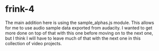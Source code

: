 # frink-4

The main addition here is using the sample\_alphas.js module. This allows for me to use audio sample data exported from audacity. I wanted to get more done on top of that with this one before moving on to the next one, but I think I will have to leave much of that with the next one in this collection of video projects.